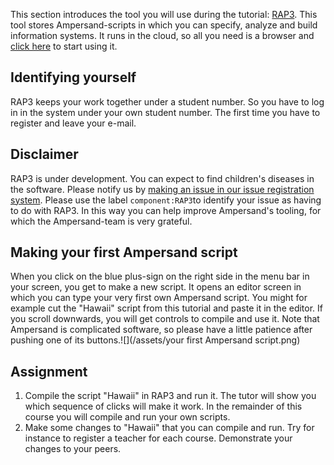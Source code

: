 This section introduces the tool you will use during the tutorial: [RAP3](/ampersand.tarski.nl/RAP3). This tool stores Ampersand-scripts in which you can specify, analyze and build information systems. It runs in the cloud, so all you need is a browser and [click here](/ampersand.tarski.nl/RAP3) to start using it.

## Identifying yourself

RAP3 keeps your work together under a student number. So you have to log in in the system under your own student number. The first time you have to register and leave your e-mail.

## Disclaimer

RAP3 is under development. You can expect to find children's diseases in the software. Please notify us by [making an issue in our issue registration system](https://github.com/AmpersandTarski/Ampersand/issues). Please use the label `component:RAP3`to identify your issue as having to do with RAP3. In this way you can help improve Ampersand's tooling, for which the Ampersand-team is very grateful.

## Making your first Ampersand script

When you click on the blue plus-sign on the right side in the menu bar in your screen, you get to make a new script. It opens an editor screen in which you can type your very first own Ampersand script. You might for example cut the "Hawaii" script from this tutorial and paste it in the editor. If you scroll downwards, you will get controls to compile and use it. Note that Ampersand is complicated software, so please have a little patience after pushing one of its buttons.![](/assets/your first Ampersand script.png)

## Assignment

1. Compile the script "Hawaii" in RAP3 and run it. The tutor will show you which sequence of clicks will make it work. In the remainder of this course you will compile and run your own scripts.
2. Make some changes to "Hawaii" that you can compile and run. Try for instance to register a teacher for each course. Demonstrate your changes to your peers.



